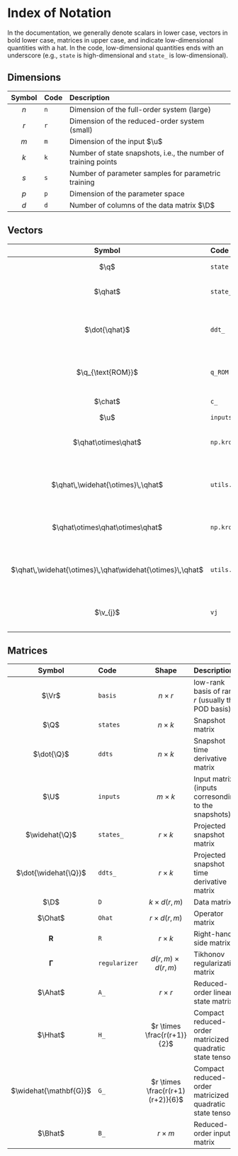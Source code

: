 # Index of Notation

In the documentation, we generally denote scalars in lower case, vectors in bold lower case, matrices in upper case, and indicate low-dimensional quantities with a hat.
In the code, low-dimensional quantities ends with an underscore (e.g., `state` is high-dimensional and `state_` is low-dimensional).

## Dimensions

| Symbol | Code | Description |
| :----: | :--- | :---------- |
| $n$ | `n` | Dimension of the full-order system (large) |
| $r$ | `r` | Dimension of the reduced-order system (small) |
| $m$ | `m` | Dimension of the input $\u$ |
| $k$ | `k` | Number of state snapshots, i.e., the number of training points |
| $s$ | `s` | Number of parameter samples for parametric training |
| $p$ | `p` | Dimension of the parameter space |
| $d$ | `d` | Number of columns of the data matrix $\D$ |

<!-- | <img src="./img/notation/eq04.svg"> | `l` | Dimension of the output **y** | -->

<!-- ### Scalars

| Symbol | Code | Description |
| :----: | :--- | :---------- |
| $n_{t}$ | `nt`  | Number of time steps in a simulation |
| $\mu$ | `µ` | Scalar parameter (_p_ = 1). | -->

## Vectors

| Symbol | Code | Size | Description |
| :----: | :--- | :--: | :---------- |
| $\q$ | `state` | $n$ | Full-order state vector |
| $\qhat$ | `state_` | $r$ | Reduced-order state vector |
| $\dot{\qhat}$ | `ddt_` | $r$ | Reduced-order state time derivative vector |
| $\q_{\text{ROM}}$ | `q_ROM` | $n$ | Approximation to $\q$ produced by ROM |
| $\chat$ | `c_` | $r$ | Learned constant term  |
| $\u$ | `inputs` | $m$ | Input vector  |
| $\qhat\otimes\qhat$ | `np.kron(q_,q_)` | $r^2$  | Full quadratic Kronecker product of reduced state |
| $\qhat\,\widehat{\otimes}\,\qhat$ | `utils.kron2c(q_)` | $\frac{r(r+1)}{2}$ | Compact quadratic Kronecker product of reduced state |
| $\qhat\otimes\qhat\otimes\qhat$ | `np.kron(q_,np.kron(q_,q_))` | $r^3$  | Full cubic Kronecker product of reduced state |
| $\qhat\,\widehat{\otimes}\,\qhat\widehat{\otimes}\,\qhat$ | `utils.kron3c(q_)` | $\frac{r(r+1)(r+2)}{6}$ | Compact cubic Kronecker product of reduced state |
| $\v_{j}$ | `vj` | $n$ | $j$th basis vector, i.e., column $j$ of $\Vr$ |

<!-- | **y**  | `y`             | Output vector | -->
<!-- | **y_ROM**, **y~** | `y_ROM`      | Approximation to **y** produced by ROM | -->

## Matrices

| Symbol | Code | Shape | Description |
| :----: | :--- | :---: | :---------- |
| $\Vr$ | `basis` | $n \times r$ | low-rank basis of rank _r_ (usually the POD basis) |
| $\Q$ | `states` | $n \times k$ | Snapshot matrix |
| $\dot{\Q}$ | `ddts` | $n \times k$ | Snapshot time derivative matrix |
| $\U$ | `inputs` | $m \times k$ | Input matrix (inputs corresonding to the snapshots) |
| $\widehat{\Q}$ | `states_` | $r \times k$ | Projected snapshot matrix |
| $\dot{\widehat{\Q}}$ | `ddts_` | $r \times k$ | Projected snapshot time derivative matrix |
| $\D$ | `D` | $k \times d(r,m)$ | Data matrix |
| $\Ohat$ | `Ohat` | $r \times d(r,m)$ | Operator matrix |
| $\mathbf{R}$ | `R` | $r \times k$ | Right-hand side matrix |
| $\boldsymbol{\Gamma}$ | `regularizer` | $d(r,m) \times d(r,m)$ | Tikhonov regularization matrix |
| $\Ahat$ | `A_` | $r \times r$ | Reduced-order linear state matrix |
| $\Hhat$ | `H_` | $r \times \frac{r(r+1)}{2}$ | Compact reduced-order matricized quadratic state tensor |
| $\widehat{\mathbf{G}}$ | `G_` | $r \times \frac{r(r+1)(r+2)}{6}$ | Compact reduced-order matricized quadratic state tensor |
| $\Bhat$ | `B_` | $r \times m$ | Reduced-order input matrix |

<!-- | $\widehat{\mathbf{C}}$ | `C_` | $\ell \times r$ | Reduced-order output matrix | -->
<!-- | $\widehat{\mathbf{N}}$ | `N_` | $r \times rm$ | Bilinear state-input matrix | -->
